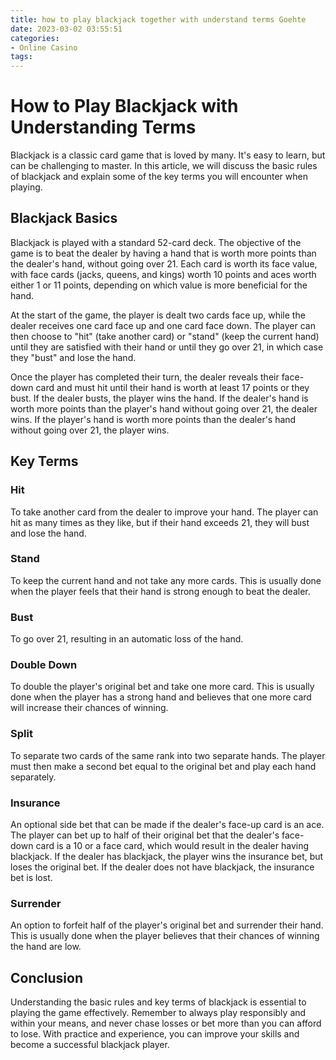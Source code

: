 ```yaml
---
title: how to play blackjack together with understand terms Goehte
date: 2023-03-02 03:55:51
categories:
- Online Casino
tags:
---
```

# How to Play Blackjack with Understanding Terms

Blackjack is a classic card game that is loved by many. It's easy to learn, but can be challenging to master. In this article, we will discuss the basic rules of blackjack and explain some of the key terms you will encounter when playing.

## Blackjack Basics

Blackjack is played with a standard 52-card deck. The objective of the game is to beat the dealer by having a hand that is worth more points than the dealer's hand, without going over 21. Each card is worth its face value, with face cards (jacks, queens, and kings) worth 10 points and aces worth either 1 or 11 points, depending on which value is more beneficial for the hand.

At the start of the game, the player is dealt two cards face up, while the dealer receives one card face up and one card face down. The player can then choose to "hit" (take another card) or "stand" (keep the current hand) until they are satisfied with their hand or until they go over 21, in which case they "bust" and lose the hand.

Once the player has completed their turn, the dealer reveals their face-down card and must hit until their hand is worth at least 17 points or they bust. If the dealer busts, the player wins the hand. If the dealer's hand is worth more points than the player's hand without going over 21, the dealer wins. If the player's hand is worth more points than the dealer's hand without going over 21, the player wins.

## Key Terms

### Hit
To take another card from the dealer to improve your hand. The player can hit as many times as they like, but if their hand exceeds 21, they will bust and lose the hand.

### Stand
To keep the current hand and not take any more cards. This is usually done when the player feels that their hand is strong enough to beat the dealer.

### Bust
To go over 21, resulting in an automatic loss of the hand.

### Double Down
To double the player's original bet and take one more card. This is usually done when the player has a strong hand and believes that one more card will increase their chances of winning.

### Split
To separate two cards of the same rank into two separate hands. The player must then make a second bet equal to the original bet and play each hand separately.

### Insurance
An optional side bet that can be made if the dealer's face-up card is an ace. The player can bet up to half of their original bet that the dealer's face-down card is a 10 or a face card, which would result in the dealer having blackjack. If the dealer has blackjack, the player wins the insurance bet, but loses the original bet. If the dealer does not have blackjack, the insurance bet is lost.

### Surrender
An option to forfeit half of the player's original bet and surrender their hand. This is usually done when the player believes that their chances of winning the hand are low.

## Conclusion

Understanding the basic rules and key terms of blackjack is essential to playing the game effectively. Remember to always play responsibly and within your means, and never chase losses or bet more than you can afford to lose. With practice and experience, you can improve your skills and become a successful blackjack player.